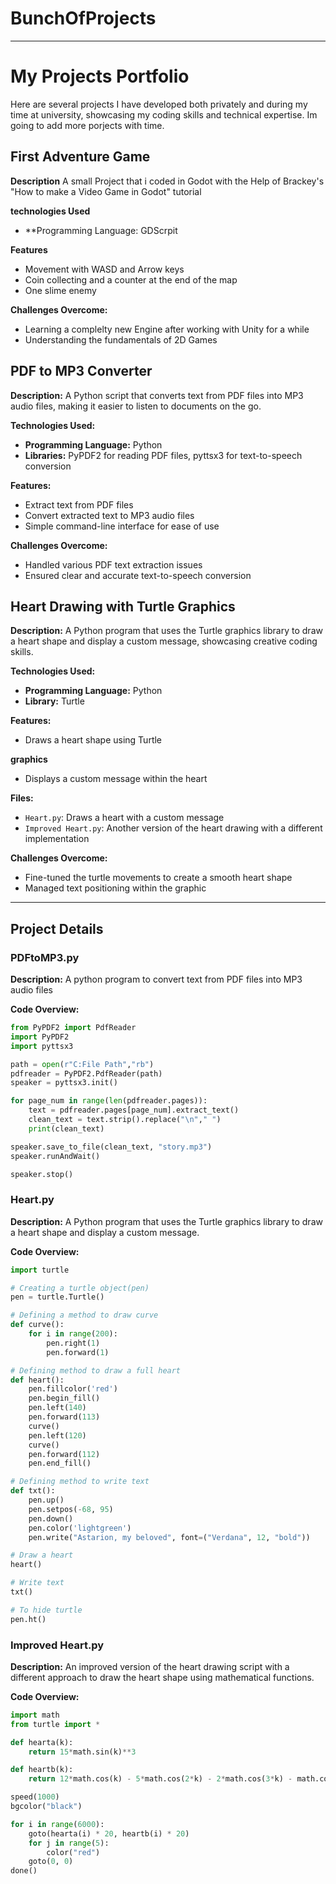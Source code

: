 # BunchOfProjects

---

# My Projects Portfolio

Here are several projects I have developed both privately and during my time at university, showcasing my coding skills and technical expertise. Im going to add more porjects with time.

## First Adventure Game

**Description**
A small Project that i coded in Godot with the Help of Brackey's "How to make a Video Game in Godot" tutorial

**technologies Used**
- **Programming Language: GDScrpit

**Features**
- Movement with WASD and Arrow keys
- Coin collecting and a counter at the end of the map
- One slime enemy

**Challenges Overcome:**
- Learning a complelty new Engine after working with Unity for a while
- Understanding the fundamentals of 2D Games

## PDF to MP3 Converter

**Description:**
A Python script that converts text from PDF files into MP3 audio files, making it easier to listen to documents on the go.

**Technologies Used:**
- **Programming Language:** Python
- **Libraries:** PyPDF2 for reading PDF files, pyttsx3 for text-to-speech conversion

**Features:**
- Extract text from PDF files
- Convert extracted text to MP3 audio files
- Simple command-line interface for ease of use

**Challenges Overcome:**
- Handled various PDF text extraction issues
- Ensured clear and accurate text-to-speech conversion

## Heart Drawing with Turtle Graphics

**Description:**
A Python program that uses the Turtle graphics library to draw a heart shape and display a custom message, showcasing creative coding skills.

**Technologies Used:**
- **Programming Language:** Python
- **Library:** Turtle

**Features:**
- Draws a heart shape using Turtle

**graphics**
- Displays a custom message within the heart

**Files:**
- `Heart.py`: Draws a heart with a custom message
- `Improved Heart.py`: Another version of the heart drawing with a different implementation

**Challenges Overcome:**
- Fine-tuned the turtle movements to create a smooth heart shape
- Managed text positioning within the graphic

---

## Project Details

### PDFtoMP3.py

**Description:**
A python program to convert text from PDF files into MP3 audio files

**Code Overview:**
```python
from PyPDF2 import PdfReader
import PyPDF2
import pyttsx3

path = open(r"C:File Path","rb")
pdfreader = PyPDF2.PdfReader(path)
speaker = pyttsx3.init()

for page_num in range(len(pdfreader.pages)):
    text = pdfreader.pages[page_num].extract_text()
    clean_text = text.strip().replace("\n"," ")
    print(clean_text)

speaker.save_to_file(clean_text, "story.mp3")
speaker.runAndWait()

speaker.stop()
```

### Heart.py

**Description:**
A Python program that uses the Turtle graphics library to draw a heart shape and display a custom message.

**Code Overview:**
```python
import turtle

# Creating a turtle object(pen) 
pen = turtle.Turtle() 

# Defining a method to draw curve 
def curve(): 
    for i in range(200): 
        pen.right(1) 
        pen.forward(1) 

# Defining method to draw a full heart 
def heart(): 
    pen.fillcolor('red') 
    pen.begin_fill() 
    pen.left(140) 
    pen.forward(113) 
    curve() 
    pen.left(120) 
    curve() 
    pen.forward(112) 
    pen.end_fill() 

# Defining method to write text 
def txt(): 
    pen.up() 
    pen.setpos(-68, 95) 
    pen.down() 
    pen.color('lightgreen') 
    pen.write("Astarion, my beloved", font=("Verdana", 12, "bold")) 

# Draw a heart 
heart() 

# Write text 
txt() 

# To hide turtle 
pen.ht()
```

### Improved Heart.py

**Description:**
An improved version of the heart drawing script with a different approach to draw the heart shape using mathematical functions.

**Code Overview:**
```python
import math
from turtle import *

def hearta(k):
    return 15*math.sin(k)**3

def heartb(k):
    return 12*math.cos(k) - 5*math.cos(2*k) - 2*math.cos(3*k) - math.cos(4*k)

speed(1000)
bgcolor("black")

for i in range(6000):
    goto(hearta(i) * 20, heartb(i) * 20)
    for j in range(5):
        color("red")
    goto(0, 0)
done()
```

